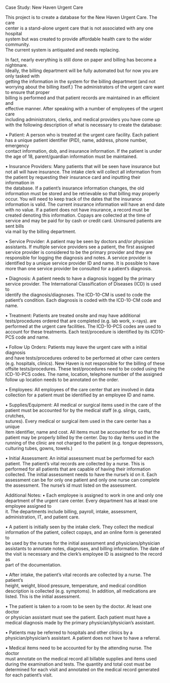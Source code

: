 Case	Study:		New	Haven	Urgent Care

This project is	to create	a	database for the New Haven Urgent	Care.	The	care	
center	is	a	stand-alone	urgent	care	that	is	not	associated	with	any	one	hospital	
system	but	was	created	to	provide	affordable	health	care	to	the	wider	community.		
The	current	system	is	antiquated	and	needs	replacing.		

In	fact,	nearly	everything	is	still	done	on	paper	and	billing	has	become	a	nightmare.		
Ideally,	the	billing	department	will be	fully	automated	but	for	now	you	are	only	tasked	with	
getting	the	information	in	the	system	for	the	billing	department	(and not	worrying	about	the	
billing	itself.)		The	administrators	of	the	urgent	care	want	to	ensure that proper	
billing	is	performed	and	that	patient	records	are	maintained	in	an	efficient and	
effective	manner.		After	speaking	with	a	number	of	employees	of	the	urgent	care	
including	administrators,	clerks,	and	medical	providers	you	have	come	up	with	the	
following	description	of	what	is	necessary	to	create	the	database:

• Patient:		A person	who	is	treated	at	the	urgent	care	facility.		 Each patient	has	
a	unique	patient	identifier	(PID),	name,	address,	phone	number,	emergency	
contact	information,	dob,	and	insurance	information.		If	the	patient is	under	
the	age	of	18,	parent/guardian	information	must	be	maintained.

• Insurance	Providers: Many	patients	that	will	be	seen	have	insurance but	not	
all	will	have	insurance. The	intake	clerk	will	collect	all	information	from	the	
patient	by	requesting	their	insurance	card	and	inputting	their	information	in	
the	database. If	a	patient’s	insurance	information	changes,	the	old	
information	must	be	stored	and	be	retrievable	so	that	billing	may	properly	
occur. You	will	need	to	keep	track	of	the	dates	that	the	insurance	
information	is	valid. The	current	insurance	information	will	have	an	end	
date	with	no	value. If	a	patient	does	not	have	insurance,	a	record	must	be	
created	denoting	this	information. Copays	are	collected	at	the	time	of	service	
and	may	be	paid	for	by	cash	or	credit	card. Uninsured	patients	are	sent	bills	
via	mail	by	the	billing	department.

• Service	Provider:		A	patient	may	be	seen	by	doctors	and/or	physician	
assistants.		If	multiple	service	providers	see	a	patient,	the	first	assigned	
service	provider is	considered	to	be	the	primary	provider	and	they	are	
responsible	for	logging	the	diagnosis	and	notes.		A	service provider	is	
identified	by	a	unique	service	provider	ID	and	name.		 It	is	possible	to	have	
more	than	one	service	provider	be	consulted	for	a	patient’s	diagnosis.

• Diagnosis:		A	patient	needs	to	have	a	diagnosis	logged	by	the	primary	service	
provider.		The	International	Classification	of	Diseases		(ICD)	is	used	to	
identify	the	diagnosis/diagnoses.		The	ICD-10-CM	is	used	to	code	the	
patient’s	condition.		Each	diagnosis	is	coded	with	the	ICD-10-CM	code	and	
name.

• Treatment:		Patients	are	treated	onsite	and	may have	additional	
tests/procedures	ordered that	are	completed	(e.g.	lab	work,	x-rays).
are	performed	at	the	urgent	care	facilities.		The	ICD-10-PCS	codes	are	used	to	
account	for	these	treatments.		Each	test/procedure	is	identified	by	its	ICD10-PCS	code	and	name.

• Follow Up	Orders:		Patients	may	leave	the	urgent	care	with	a	initial	diagnosis	
and	have	tests/procedures	ordered	to	be	performed	at	other	care	centers	
(e.g.	hospitals,	clinics).		New	Haven	is	not	responsible	for	the	billing	of	these	
offsite	tests/procedures.		These	test/procedures	need	to	be	coded	using	the	
ICD-10-PCS	codes.		The	name,	location,	telephone	number	of	the	assigned	
follow up	location	needs	to	be	annotated	on	the	order.		

• Employees:		All	employees	of	the	care	center	that	are	involved	in	data	
collection	for	a	patient	must	be	identified	by	an	employee	ID	and	name.

• Supplies/Equipment:		All	medical	or	surgical items used	in	the	care	of	the	
patient	must	be	accounted	for	by	the	medical	staff	(e.g.	slings,	casts,	crutches,	
sutures).			Every	medical	or	surgical	item	used	in	the	care	center	has	a	unique	
item	identifier,	name	and	cost.		All	items	must	be	accounted	for	so	that	the	
patient	may	be	properly	billed	by	the	center.		Day	to	day	items	used	in	the	
running	of	the	clinic	are	not	charged	to	the	patient	(e.g.	tongue	depressors,	
culturing	tubes,	gowns,	towels.)		

• Initial	Assessment:		An	initial	assessment	must	be	performed	for	each	
patient.		The	patient’s	vital	records are	collected	by	a	nurse.		This	is	
performed	for	all	patients	that	are	capable	of	having	their	information	
collected.		The	initial	assessment	needs	to	have	the	nurse’s	id	on	it.		Each	
assessment	can	be	for	only	one	patient	and	only	one	nurse	can	complete	the	
assessment.		The	nurse’s	id	must	listed	on	the	assessment.		

Additional	Notes:
• Each	employee	is	assigned	to	work	in	one	and	only	one	department	of	the	
urgent	care	center.		Every	department	has	at	least	one	employee	assigned	to	
it.		The	departments	include	billing,	payroll,	intake,	assessment,	
administration,	IT,	and	patient	care.		

• A	patient	is	initially	seen	by	the	intake	clerk.		They	collect	the	medical	
information	of	the	patient,	collect	copays,	and	an	online form	is	generated	to	
be	used	by the	nurses	for	the	initial	assessment	and	physicians/physician	
assistants	to	annotate	notes,	diagnoses,	and	billing	information.		The	date	of	
the	visit	is	necessary	and	the	clerk’s	employee	ID	is	assigned	to	the	record	as	
part	of	the	documentation.

• After	intake,	the	patient’s	vital	records	are collected	by	a	nurse.		The	patient’s	
height,	weight,	blood	pressure,	temperature,	and	medical	condition	
description	is	collected (e.g.	symptoms).		In	addition,	all	medications	are	
listed.			This	is	the	initial	assessment.

• The	patient	is	taken	to	a	room	to	be seen	by	the	doctor.		At	least one	doctor	
or	physician	assistant	must	see	the	patient.		Each	patient	must	have	a	medical	
diagnosis	made	by	the	primary	physician/physician’s	assistant.

• Patients	may	be	referred	to	hospitals	and	other	clinics	by	a	
physician/physician’s	assistant.		A	patient	does	not	have	to	have	a	referral.

• Medical	items	need	to	be	accounted	for	by	the	attending	nurse.		The	doctor	
must	annotate	on	the	medical	record	all	billable	supplies	and	items	used	
during	the	examination	and	tests.			The	quantity	and	total	cost	must	be	
determined	for	each	visit	and	annotated	on	the	medical	record	generated	for	
each	patient’s	visit.	

